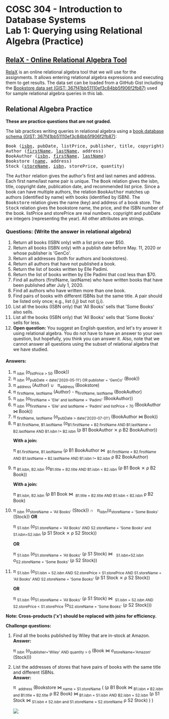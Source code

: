 # COSC 304 - Introduction to Database Systems<br>Lab 1: Querying using Relational Algebra (Practice)

## [RelaX - Online Relational Algebra Tool](https://dbis-uibk.github.io/relax/)

[RelaX](https://dbis-uibk.github.io/relax/) is an online relational algebra tool that we will use for the assignments. It allows entering relational algebra expressions and executing them to get results. The data set can be loaded from a GitHub Gist including the [Bookstore data set (GIST: 367f41bb51110ef3c84bb5f906f2fb87)](https://gist.github.com/rlawrenc/367f41bb51110ef3c84bb5f906f2fb87) used for sample relational algebra queries in this lab. 

## Relational Algebra Practice

**These are practice questions that are not graded.**

The lab practices writing queries in relational algebra using a [book database schema (GIST: 367f41bb51110ef3c84bb5f906f2fb87)](https://gist.github.com/rlawrenc/367f41bb51110ef3c84bb5f906f2fb87):

<PRE>
Book (<u>isbn</u>, pubDate, listPrice, publisher, title, copyright)
Author (<u>firstName</u>, <u>lastName</u>, address)
BookAuthor (<u>isbn</u>, <u>firstName</u>, <u>lastName</u>)
Bookstore (<u>name</u>, address)
Stock (<u>storeName</u>, <u>isbn</u>, storePrice, quantity)
</PRE>

The <tt>Author</tt> relation gives the author's first and last names and address. Each first name/last name pair is unique. The <tt>Book</tt> relation gives the isbn, title, copyright date, publication date, and recommended list price.  Since a book can have multiple authors, the relation <tt>BookAuthor</tt> matches up authors (identified by name) with books (identified by ISBN).  The <tt>Bookstore</tt> relation gives the name (key) and address of a book store. The <tt>Stock</tt> relation gives the bookstore name, the price, and the ISBN number of the book. listPrice and storePrice are real numbers. copyright and pubDate are integers (representing the year). All other attributes are strings.

### Questions:  (Write the answer in relational algebra)

<ol>

<li>Return all books (ISBN only) with a list price over $50.</li>

<li>Return all books (ISBN only) with a publish date before May. 11, 2020 or whose publisher is 'GenCo'.</li>

<li>Return all addresses (both for authors and bookstores).</li>

<li>Return all authors that have not published a book.</li>

<li>Return the list of books written by Elle Padimi.</li>

<li>Return the list of books written by Elle Padimi that cost less than $70.</li>

<li>Find all authors (firstName, lastName) who have written books that have been published after July 1, 2020.</li>

<li>Find all authors who have written more than one book.</li>

<li>Find pairs of books with different ISBNs but the same title. A pair should be listed only once; e.g., list (i,j) but not (j,i).</li>

<li>List all the books (ISBN only) that 'All Books' sells that 'Some Books' also sells.</li>

<li>List all the books (ISBN only) that 'All Books' sells that 'Some Books' sells for less.</li>

<li><b>Open question:</b> You suggest an English question, and let's try answer it using relational algebra.  You do not have to have an answer to your own question, but hopefully, you think you can answer it.  Also, note that we cannot answer all questions using the subset of relational algebra that we have studied.</li>
</ol>


#### Answers:

<ol>
<li> &pi;&nbsp;<sub>isbn</sub> (&sigma;<sub>listPrice > 50</sub> (Book))</li>

<li> &pi;&nbsp;<sub>isbn</sub> (&sigma;<sub>pubDate < date('2020-05-11') OR publisher = 'GenCo'</sub> (Book))</li>

<li> &pi;&nbsp;<sub>address</sub> (Author) &cup; &nbsp; &pi;<sub>address</sub> (Bookstore)</li>

<li> &pi;&nbsp;<sub>firstName, lastName</sub> (Author) - &pi;<sub>firstName, lastName</sub> (BookAuthor)</li>

<li> &pi;&nbsp;<sub>isbn</sub> (&sigma;<sub>firstName = 'Elle' and lastName = 'Padimi'</sub> (BookAuthor))</li>

<li> &pi;&nbsp;<sub>isbn</sub> (&sigma;<sub>firstName = 'Elle' and lastName = 'Padimi' and listPrice < 70</sub> (BookAuthor &#x22C8; Book))</li>

<li> &pi;&nbsp;<sub>firstName, lastName</sub> (&sigma;<sub>pubDate > date('2020-07-01')</sub> (BookAuthor &#x22C8; Book))</li>

<li> &pi;&nbsp;<sub>B1.firstName, B1.lastName</sub> (&sigma;<sub>B1.firstName = B2.firstName AND B1.lastName = B2.lastName AND B1.isbn != B2.isbn</sub> (ρ B1 BookAuthor ⨯ ρ B2 BookAuthor))

<b>With a join:</b>

&pi;&nbsp;<sub>B1.firstName, B1.lastName</sub> (ρ B1 BookAuthor &#x22C8; &nbsp;<sub>B1.firstName = B2.firstName AND B1.lastName = B2.lastName AND B1.isbn != B2.isbn</sub> ρ B2 BookAuthor)
</li>

<li> &pi;&nbsp;<sub>B1.isbn, B2.isbn</sub> (&sigma;<sub>B1.title = B2.title AND B1.isbn < B2.isbn</sub> (ρ B1 Book ⨯ ρ B2 Book))

<b>With a join:</b>

&pi;&nbsp;<sub>B1.isbn, B2.isbn</sub> (ρ B1 Book &#x22C8; &nbsp;<sub>B1.title = B2.title AND B1.isbn < B2.isbn</sub> ρ B2 Book)

</li>

<li> &pi;&nbsp;<sub>isbn</sub> (&sigma;<sub>storeName = 'All Books'</sub> (Stock)) &cap; &nbsp; &pi;<sub>isbn</sub>(&sigma;<sub>storeName = 'Some Books'</sub> (Stock))
<b>OR</b>

&pi;&nbsp;<sub>S1.isbn</sub> (&sigma;<sub>S1.storeName = 'All Books' AND S2.storeName = 'Some Books' and S1.isbn=S2.isbn</sub> (ρ S1 Stock ⨯ ρ S2 Stock))

<b>OR</b>

&pi;&nbsp;<sub>S1.isbn</sub> (&sigma;<sub>S1.storeName = 'All Books'</sub> (ρ S1 Stock)  &#x22C8; &nbsp; <sub>S1.isbn=S2.isbn</sub> &sigma;<sub>S2.storeName = 'Some Books'</sub> (ρ S2 Stock))


</li>

<li> &pi;&nbsp;<sub>S1.isbn</sub> (&sigma;<sub>S1.isbn = S2.isbn AND S2.storePrice < S1.storePrice AND S1.storeName = 'All Books' AND S2.storeName = 'Some Books'</sub > (ρ S1 Stock ⨯ ρ S2 Stock))

<b>OR</b>

&pi;&nbsp;<sub>S1.isbn</sub> (&sigma;<sub>S1.storeName = 'All Books'</sub> (ρ S1 Stock) &#x22C8; &nbsp;<sub>S1.isbn = S2.isbn AND S2.storePrice < S1.storePrice</sub> (&sigma;<sub>S2.storeName = 'Some Books'</sub> (ρ S2 Stock)))</li>

</ol>

<p><b>Note: Cross-products ('x') should be replaced with joins for efficiency.</b></p>

<p><b>Challenge questions: </b></p>

<ol>
<li>Find all the books published by Wiley that are in-stock at Amazon. <BR><b>Answer:</b><BR>


&pi;&nbsp;<sub>isbn</sub> (&sigma;<sub>publisher='Wiley' AND quantity > 0</sub> (Book &#x22C8; &sigma;<sub>storeName='Amazon'</sub> (Stock)))
</li>


<li>List the addresses of stores that have pairs of books with the same title and different ISBNs. <BR><b>Answer:</b><BR>

&pi;&nbsp; <sub>address</sub> (Bookstore &#x22C8; <sub>name = S1.storeName</sub> ( (ρ B1 Book &#x22C8; <sub>B1.isbn ≠ B2.isbn and B1.title = B2.title</sub> ρ B2 Book)
&#x22C8; <sub>B1.isbn = S1.isbn AND B2.isbn = S2.isbn</sub>
(ρ S1 Stock &#x22C8; <sub>S1.isbn ≠ S2.isbn and S1.storeName = S2.storeName</sub> ρ S2 Stock) ) )

<IMG SRC="img/challengeQuestionAnswer.png">

</li>

</ol>
